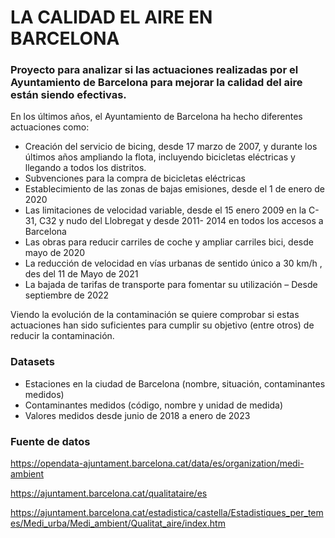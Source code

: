 
# LA CALIDAD EL AIRE EN BARCELONA

### Proyecto para analizar si las actuaciones realizadas por el Ayuntamiento de Barcelona para mejorar la calidad del aire están siendo efectivas.

 En los últimos años, el Ayuntamiento de Barcelona ha hecho diferentes actuaciones como:

- Creación del servicio de bicing, desde 17 marzo de 2007, y durante los últimos años ampliando la flota, incluyendo bicicletas eléctricas y llegando a todos los distritos. 
- Subvenciones para la compra de bicicletas eléctricas
- Establecimiento de las zonas de bajas emisiones, desde el 1 de enero de 2020
- Las limitaciones de velocidad variable, desde el 15 enero 2009 en la C-31, C32 y nudo del Llobregat y desde 2011- 2014 en todos los accesos a Barcelona 
- Las obras para reducir carriles de coche y ampliar carriles bici, desde mayo de 2020
- La reducción de velocidad en vías urbanas de sentido único a 30 km/h , des del 11 de Mayo de 2021
- La bajada de tarifas de transporte para fomentar su utilización – Desde septiembre de 2022

Viendo la evolución de la contaminación se quiere comprobar si estas actuaciones han sido suficientes para cumplir su objetivo (entre otros) de reducir la contaminación.

### Datasets

- Estaciones en la ciudad de Barcelona (nombre, situación, contaminantes medidos)
- Contaminantes medidos (código, nombre y unidad de medida)
- Valores medidos desde junio de 2018 a enero de 2023 

### Fuente de datos 

<https://opendata-ajuntament.barcelona.cat/data/es/organization/medi-ambient>

<https://ajuntament.barcelona.cat/qualitataire/es>

<https://ajuntament.barcelona.cat/estadistica/castella/Estadistiques_per_temes/Medi_urba/Medi_ambient/Qualitat_aire/index.htm>

